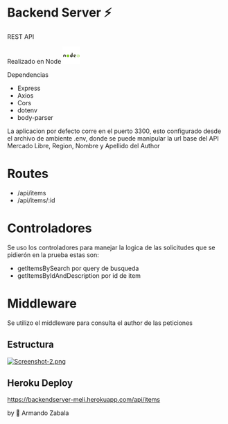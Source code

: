 ﻿# Backend Server ⚡
 
 REST API
 
 Realizado en Node <img src="https://raw.githubusercontent.com/devicons/devicon/master/icons/nodejs/nodejs-original-wordmark.svg" alt="nodejs" width="40" height="40"/>
 
 Dependencias
 
 * Express
 * Axios
 * Cors
 * dotenv
 * body-parser
 
 La aplicacion por defecto corre en el puerto 3300, esto configurado desde el archivo de ambiente .env, donde se puede manipular la url base del API Mercado Libre, Region, Nombre y Apellido del Author
 
 # Routes
 
 * /api/items
 * /api/items/:id
 
 # Controladores
 
 Se uso los controladores para manejar la logica de las solicitudes que se pidierón en la prueba estas son:
 
 - getItemsBySearch  por query de busqueda
 - getItemsByIdAndDescription   por id de item
 
 
 # Middleware
 
 Se utilizo el middleware para consulta el author de las peticiones
 
 
 ## Estructura
 
 [![Screenshot-2.png](https://i.postimg.cc/W4rydnz1/Screenshot-2.png)](https://postimg.cc/kVJsZWW0)
 
 
 ## Heroku Deploy
 https://backendserver-meli.herokuapp.com/api/items
 
by 👋 Armando Zabala 
